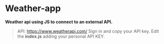 # Weather-app
**Weather api using JS to connect to an external API.**

>API: https://www.weatherapi.com/
>Sign in and copy your API key.
>Edit the **index.js** adding your personal API KEY.
